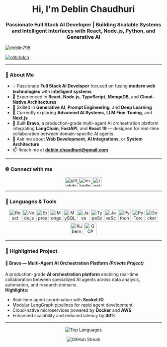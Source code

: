 <h1 align="center">Hi, I'm Deblin Chaudhuri</h1>
<h3 align="center">Passionate Full Stack AI Developer | Building Scalable Systems and Intelligent Interfaces with React, Node.js, Python, and Generative AI</h3>

<p align="left">
  <img src="https://komarev.com/ghpvc/?username=deblin798&label=Profile%20views&color=0e75b6&style=flat" alt="deblin798" />
</p>

<p align="left">
  <a href="https://twitter.com/glitchdch" target="blank">
    <img src="https://img.shields.io/twitter/follow/glitchdch?logo=twitter&style=for-the-badge" alt="glitchdch" />
  </a>
</p>

---

### 🧠 About Me

- 💡 Passionate **Full Stack AI Developer** focused on fusing **modern web technologies** with **intelligent systems**  
- 🚀 Experienced in **React**, **Node.js**, **TypeScript**, **MongoDB**, and **Cloud-Native Architectures**  
- 🤖 Skilled in **Generative AI**, **Prompt Engineering**, and **Deep Learning**  
- 🔭 Currently exploring **Advanced AI Systems**, **LLM Fine-Tuning**, and **Next.js**  
- 🧩 Built **Bravo**, a production-grade multi-agent AI orchestration platform integrating **LangChain**, **FastAPI**, and **React 19** — designed for real-time collaboration between domain-specific AI agents  
- 💬 Ask me about **Web Development**, **AI Integrations**, or **System Architecture**  
- 📫 Reach me at **deblin.chaudhuri@gmail.com**

---

### 🌐 Connect with me

<p align="center">
  <a href="https://twitter.com/glitchdch" target="blank">
    <img align="center" src="https://www.vectorlogo.zone/logos/twitter/twitter-icon.svg" alt="glitchdch" height="30" width="40" />
  </a>
  <a href="https://linkedin.com/in/deblin-chaudhuri" target="blank">
    <img align="center" src="https://www.vectorlogo.zone/logos/linkedin/linkedin-icon.svg" alt="linkedin" height="30" width="40" />
  </a>
  <a href="https://instagram.com/d_e_b_l_i_n" target="blank">
    <img align="center" src="https://www.vectorlogo.zone/logos/instagram/instagram-icon.svg" alt="instagram" height="30" width="30" />
  </a>
</p>

---

### 🧰 Languages & Tools

<p align="center">
  <a href="https://reactjs.org/" target="_blank"><img src="https://www.vectorlogo.zone/logos/reactjs/reactjs-icon.svg" alt="React" width="40" height="40"/></a>
  <a href="https://nodejs.org" target="_blank"><img src="https://www.vectorlogo.zone/logos/nodejs/nodejs-icon.svg" alt="Node.js" width="40" height="40"/></a>
  <a href="https://expressjs.com" target="_blank"><img src="https://www.vectorlogo.zone/logos/expressjs/expressjs-icon.svg" alt="Express.js" width="40" height="40"/></a>
  <a href="https://www.mongodb.com/" target="_blank"><img src="https://www.vectorlogo.zone/logos/mongodb/mongodb-icon.svg" alt="MongoDB" width="40" height="40"/></a>
  <a href="https://www.mysql.com/" target="_blank"><img src="https://www.vectorlogo.zone/logos/mysql/mysql-icon.svg" alt="MySQL" width="40" height="40"/></a>
  <a href="https://www.java.com/" target="_blank"><img src="https://www.vectorlogo.zone/logos/java/java-icon.svg" alt="Java" width="40" height="40"/></a>
  <a href="https://www.typescriptlang.org/" target="_blank"><img src="https://www.vectorlogo.zone/logos/typescriptlang/typescriptlang-icon.svg" alt="TypeScript" width="40" height="40"/></a>
  <a href="https://developer.mozilla.org/en-US/docs/Web/JavaScript" target="_blank"><img src="https://www.vectorlogo.zone/logos/javascript/javascript-icon.svg" alt="JavaScript" width="40" height="40"/></a>
  <a href="https://www.python.org/" target="_blank"><img src="https://www.vectorlogo.zone/logos/python/python-icon.svg" alt="Python" width="40" height="40"/></a>
  <a href="https://pytorch.org/" target="_blank"><img src="https://www.vectorlogo.zone/logos/pytorch/pytorch-icon.svg" alt="PyTorch" width="40" height="40"/></a>
  <a href="https://www.docker.com/" target="_blank"><img src="https://www.vectorlogo.zone/logos/docker/docker-icon.svg" alt="Docker" width="40" height="40"/></a>
  <a href="https://kubernetes.io/" target="_blank"><img src="https://www.vectorlogo.zone/logos/kubernetes/kubernetes-icon.svg" alt="Kubernetes" width="40" height="40"/></a>
  <a href="https://cloud.google.com/" target="_blank"><img src="https://www.vectorlogo.zone/logos/google_cloud/google_cloud-icon.svg" alt="GCP" width="40" height="40"/></a>
</p>

---

### 🧩 Highlighted Project

#### 🧠 Bravo — Multi-Agent AI Orchestration Platform *(Private Project)*
A production-grade **AI orchestration platform** enabling real-time collaboration between specialized AI agents across data analysis, automation, and research domains.  
**Highlights:**
- Real-time agent coordination with **Socket.IO**
- Modular LangGraph pipelines for rapid agent development  
- Cloud-native microservices powered by **Docker** and **AWS**
- Enhanced scalability and reduced latency by **30%**

---

<p align="center">
  <img src="https://github-readme-stats.vercel.app/api/top-langs?username=deblin798&show_icons=true&locale=en&layout=compact&theme=transparent" alt="Top Languages" />
</p>

<p align="center">
  <img src="https://github-readme-streak-stats.herokuapp.com/?user=deblin798&theme=transparent" alt="GitHub Streak" />
</p>
